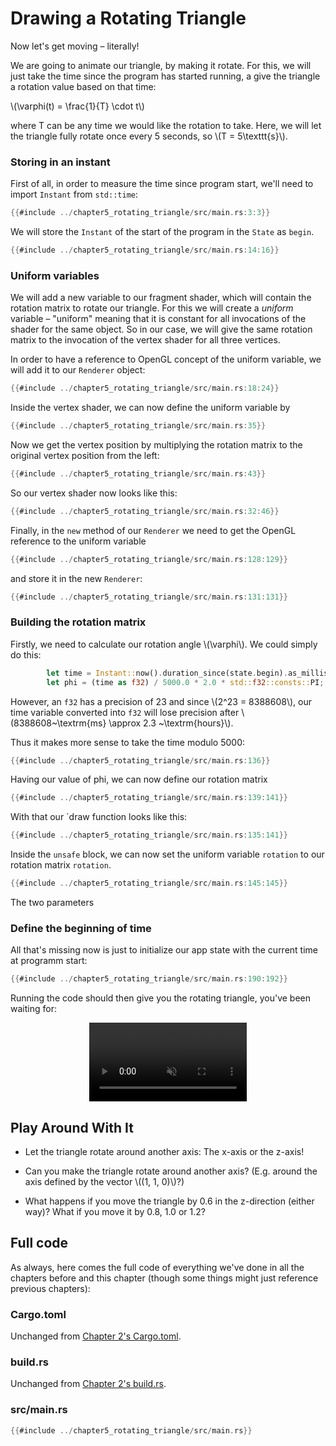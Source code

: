 # Drawing a Rotating Triangle

Now let's get moving – literally!

We are going to animate our triangle, by making it rotate. For this, we will just take the time since the program has started running, a give the triangle a rotation value based on that time:

\\(\varphi(t) = \frac{1}{T} \cdot t\\)

where T can be any time we would like the rotation to take. Here, we will let the triangle fully rotate once every 5 seconds, so \\(T = 5\texttt{s}\\).

### Storing in an instant

First of all, in order to measure the time since program start, we'll need to import `Instant` from `std::time`:
```rust
{{#include ../chapter5_rotating_triangle/src/main.rs:3:3}}
```

We will store the `Instant` of the start of the program in the `State` as `begin`.
```rust
{{#include ../chapter5_rotating_triangle/src/main.rs:14:16}}
```

### Uniform variables

We will add a new variable to our fragment shader, which will contain the rotation matrix to rotate our triangle. For this we will create a _uniform_ variable – "uniform" meaning that it is constant for all invocations of the shader for the same object. So in our case, we will give the same rotation matrix to the invocation of the vertex shader for all three vertices.

In order to have a reference to OpenGL concept of the uniform variable, we will add it to our `Renderer` object:

```rust
{{#include ../chapter5_rotating_triangle/src/main.rs:18:24}}
```

Inside the vertex shader, we can now define the uniform variable by
```c
{{#include ../chapter5_rotating_triangle/src/main.rs:35}}
```

Now we get the vertex position by multiplying the rotation matrix to the original vertex position from the left:
```c
{{#include ../chapter5_rotating_triangle/src/main.rs:43}}
```

So our vertex shader now looks like this:
```rust
{{#include ../chapter5_rotating_triangle/src/main.rs:32:46}}
```

Finally, in the `new` method of our `Renderer` we need to get the OpenGL reference to the uniform variable

```rust
{{#include ../chapter5_rotating_triangle/src/main.rs:128:129}}
```

and store it in the new `Renderer`:

```rust
{{#include ../chapter5_rotating_triangle/src/main.rs:131:131}}
```

### Building the rotation matrix

Firstly, we need to calculate our rotation angle \\(\varphi\\). We could simply do this:
```rust
        let time = Instant::now().duration_since(state.begin).as_millis();
        let phi = (time as f32) / 5000.0 * 2.0 * std::f32::consts::PI;
```
However, an `f32` has a precision of 23 and since \\(2^23 = 8388608\\), our time variable converted into `f32` will lose precision after \\(8388608~\textrm{ms} \approx 2.3 ~\textrm{hours}\\).

Thus it makes more sense to take the time modulo 5000:
```rust
{{#include ../chapter5_rotating_triangle/src/main.rs:136}}
```

Having our value of phi, we can now define our rotation matrix

```rust
{{#include ../chapter5_rotating_triangle/src/main.rs:139:141}}
```



With that our `draw function looks like this:
```rust
{{#include ../chapter5_rotating_triangle/src/main.rs:135:141}}
```

Inside the `unsafe` block, we can now set the uniform variable `rotation` to our rotation matrix `rotation`.

```rust
{{#include ../chapter5_rotating_triangle/src/main.rs:145:145}}
```

The two parameters

### Define the beginning of time

All that's missing now is just to initialize our app state with the current time at programm start:

```rust
{{#include ../chapter5_rotating_triangle/src/main.rs:190:192}}
```

Running the code should then give you the rotating triangle, you've been waiting for:

<video style="width: 50%; margin-left: 25%;" autoplay loop muted><source type="video/mp4" src="rotating_triangle.mp4"    /></video>

## Play Around With It

 - Let the triangle rotate around another axis: The x-axis or the z-axis!

 - Can you make the triangle rotate around another axis? (E.g. around the axis defined by the vector \\((1, 1, 0)\\)?)

 - What happens if you move the triangle by 0.6 in the z-direction (either way)? What if you move it by 0.8, 1.0 or 1.2?

## Full code

As always, here comes the full code of everything we've done in all the chapters before and this chapter (though some things might just reference previous chapters):

### Cargo.toml

Unchanged from [Chapter 2's Cargo.toml](chapter_2.html#cargotoml).

### build.rs

Unchanged from [Chapter 2's build.rs](chapter_2.html#buildrs).

### src/main.rs
```rust
{{#include ../chapter5_rotating_triangle/src/main.rs}}
```
